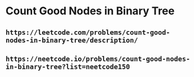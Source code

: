 # Count Good Nodes in Binary Tree

## `https://leetcode.com/problems/count-good-nodes-in-binary-tree/description/`

## `https://neetcode.io/problems/count-good-nodes-in-binary-tree?list=neetcode150`
